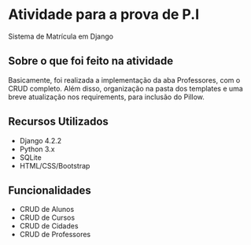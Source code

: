 # Atividade para a prova de P.I

Sistema de Matrícula em Django

## Sobre o que foi feito na atividade

Basicamente, foi realizada a implementação da aba Professores, com o CRUD completo. Além disso, organização na pasta dos templates e uma breve atualização nos requirements, para inclusão do Pillow.

## Recursos Utilizados

* Django 4.2.2
* Python 3.x
* SQLite
* HTML/CSS/Bootstrap

## Funcionalidades

* CRUD de Alunos
* CRUD de Cursos
* CRUD de Cidades
* CRUD de Professores